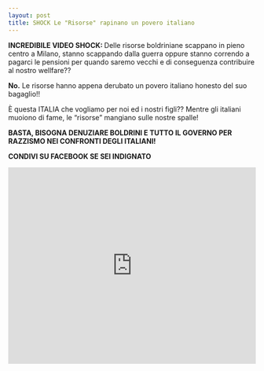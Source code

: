 ```yaml
---
layout: post
title: SHOCK Le "Risorse" rapinano un povero italiano
---
```

<meta property="og:url"           content="{{ site.url }}{{page.url}}" />
  <meta property="og:type"          content="news" />
  <meta property="og:title"         content="{{site.title}}" />
  <div id="fb-root"></div>
  <script>(function(d, s, id) {
    var js, fjs = d.getElementsByTagName(s)[0];
    if (d.getElementById(id)) return;
    js = d.createElement(s); js.id = id;
    js.src = "//connect.facebook.net/en_US/sdk.js#xfbml=1";
    fjs.parentNode.insertBefore(js, fjs);
  }(document, 'script', 'facebook-jssdk'));</script>
<b>INCREDIBILE VIDEO SHOCK: </b>
Delle risorse boldriniane scappano in pieno centro a Milano, stanno scappando dalla guerra oppure stanno correndo a pagarci le pensioni per quando saremo vecchi e di conseguenza contribuire al nostro wellfare??

<b>No.</b> Le risorse hanno appena derubato un povero italiano honesto del suo bagaglio!! 

È questa ITALIA che vogliamo per noi ed i nostri figli?? Mentre gli italiani muoiono di fame, le “risorse” mangiano sulle nostre spalle! 

<b>BASTA, BISOGNA DENUZIARE BOLDRINI E TUTTO IL GOVERNO PER RAZZISMO NEI CONFRONTI DEGLI ITALIANI!</b>

<b>CONDIVI SU FACEBOOK SE SEI INDIGNATO</b>

<iframe width="100%" height="400" src="https://www.youtube.com/embed/g4dMrL1AKAc?rel=0&amp;showinfo=0" frameborder="0" allowfullscreen></iframe>

  <div class="fb-share-button" 
    data-href="http://www.your-domain.com/your-page.html" 
    data-layout="button_count">
  </div>